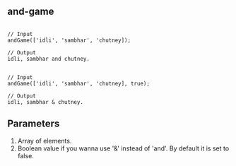 ## and-game

```JS

// Input
andGame(['idli', 'sambhar', 'chutney]);

// Output
idli, sambhar and chutney.


// Input 
andGame(['idli', 'sambhar', 'chutney], true);

// Output
idli, sambhar & chutney.

```

## Parameters
1. Array of elements.
2. Boolean value if you wanna use '&' instead of 'and'. By default it is set to false.

